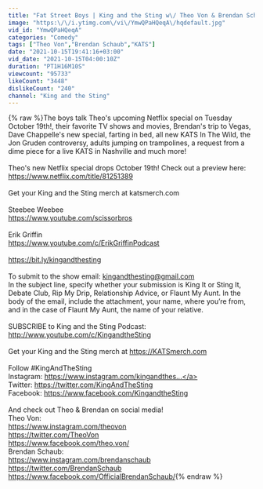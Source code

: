 ```yaml
---
title: "Fat Street Boys | King and the Sting w\/ Theo Von & Brendan Schaub #143"
image: "https:\/\/i.ytimg.com\/vi\/YmwQPaHQeqA\/hqdefault.jpg"
vid_id: "YmwQPaHQeqA"
categories: "Comedy"
tags: ["Theo Von","Brendan Schaub","KATS"]
date: "2021-10-15T19:41:16+03:00"
vid_date: "2021-10-15T04:00:10Z"
duration: "PT1H16M10S"
viewcount: "95733"
likeCount: "3448"
dislikeCount: "240"
channel: "King and the Sting"
---
```

{% raw %}The boys talk Theo's upcoming Netflix special on Tuesday October 19th!, their favorite TV shows and movies, Brendan's trip to Vegas, Dave Chappelle's new special, farting in bed, all new KATS In The Wild, the Jon Gruden controversy, adults jumping on trampolines, a request from a dime piece for a live KATS in Nashville and much more!<br /><br />Theo's new Netflix special drops October 19th! Check out a preview here: <a rel="nofollow" target="blank" href="https://www.netflix.com/title/81251389">https://www.netflix.com/title/81251389</a><br /><br />Get your King and the Sting merch at katsmerch.com<br /><br />Steebee Weebee<br /><a rel="nofollow" target="blank" href="https://www.youtube.com/scissorbros">https://www.youtube.com/scissorbros</a><br /><br />Erik Griffin<br /><a rel="nofollow" target="blank" href="https://www.youtube.com/c/ErikGriffinPodcast">https://www.youtube.com/c/ErikGriffinPodcast</a> <br /><br /><a rel="nofollow" target="blank" href="https://bit.ly/kingandthesting">https://bit.ly/kingandthesting</a><br /><br />To submit to the show email: kingandthesting@gmail.com<br />In the subject line, specify whether your submission is King It or Sting It, Debate Club, Rip My Drip, Relationship Advice, or Flaunt My Aunt. In the body of the email, include the attachment, your name, where you’re from, and in the case of Flaunt My Aunt, the name of your relative.<br /><br />SUBSCRIBE to King and the Sting Podcast: <a rel="nofollow" target="blank" href="http://www.youtube.com/c/KingandtheSting">http://www.youtube.com/c/KingandtheSting</a> <br /><br />Get your King and the Sting merch at <a rel="nofollow" target="blank" href="https://KATSmerch.com">https://KATSmerch.com</a><br /><br />Follow #KingAndTheSting<br />Instagram: <a rel="nofollow" target="blank" href="https://www.instagram.com/kingandthes...">https://www.instagram.com/kingandthes...</a><br />Twitter: <a rel="nofollow" target="blank" href="https://twitter.com/KingAndTheSting">https://twitter.com/KingAndTheSting</a><br />Facebook: <a rel="nofollow" target="blank" href="https://www.facebook.com/KingandtheSting">https://www.facebook.com/KingandtheSting</a><br /><br />And check out Theo &amp; Brendan on social media!<br />Theo Von:<br /><a rel="nofollow" target="blank" href="https://www.instagram.com/theovon">https://www.instagram.com/theovon</a><br /><a rel="nofollow" target="blank" href="https://twitter.com/TheoVon">https://twitter.com/TheoVon</a><br /><a rel="nofollow" target="blank" href="https://www.facebook.com/theo.von/">https://www.facebook.com/theo.von/</a><br />Brendan Schaub:<br /><a rel="nofollow" target="blank" href="https://www.instagram.com/brendanschaub">https://www.instagram.com/brendanschaub</a><br /><a rel="nofollow" target="blank" href="https://twitter.com/BrendanSchaub">https://twitter.com/BrendanSchaub</a><br /><a rel="nofollow" target="blank" href="https://www.facebook.com/OfficialBrendanSchaub/">https://www.facebook.com/OfficialBrendanSchaub/</a>{% endraw %}
